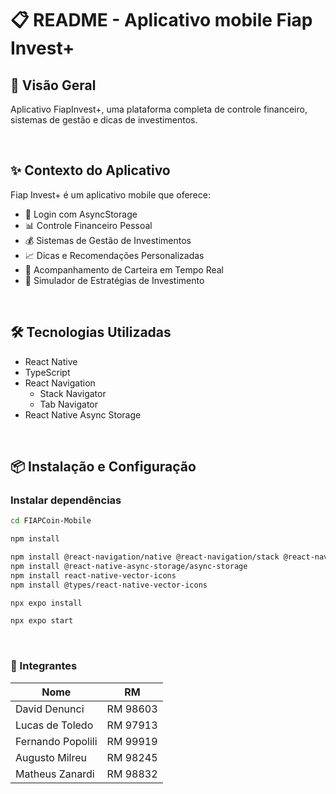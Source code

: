# 📋 README - Aplicativo mobile Fiap Invest+

## 🎯 Visão Geral
Aplicativo FiapInvest+, uma plataforma completa de controle financeiro, sistemas de gestão e dicas de investimentos.

<br>

## ✨ Contexto do Aplicativo
Fiap Invest+ é um aplicativo mobile que oferece:
- 🦰 Login com AsyncStorage
- 📊 Controle Financeiro Pessoal
- 💰 Sistemas de Gestão de Investimentos
- 📈 Dicas e Recomendações Personalizadas
- 🔄 Acompanhamento de Carteira em Tempo Real
- 🎯 Simulador de Estratégias de Investimento

<br>

## 🛠️ Tecnologias Utilizadas
- React Native 
- TypeScript
- React Navigation
  - Stack Navigator
  - Tab Navigator
- React Native Async Storage

<br>

## 📦 Instalação e Configuração

### Instalar dependências
```bash
cd FIAPCoin-Mobile
```
```bash
npm install
```
```bash
npm install @react-navigation/native @react-navigation/stack @react-navigation/bottom-tabs
npm install @react-native-async-storage/async-storage
npm install react-native-vector-icons
npm install @types/react-native-vector-icons
```
```bash
npx expo install
```
```bash
npx expo start
```
<br>

### 👥 Integrantes

| Nome               | RM        |
|--------------------|-----------|
| David Denunci      | RM 98603  |
| Lucas de Toledo    | RM 97913  |
| Fernando Popolili  | RM 99919  |
| Augusto Milreu     | RM 98245  |
| Matheus Zanardi    | RM 98832  |
